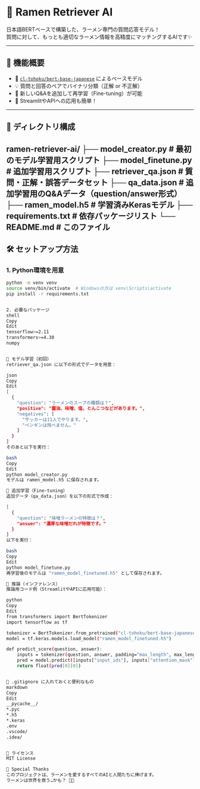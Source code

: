 # 🍜 Ramen Retriever AI

日本語BERTベースで構築した、ラーメン専門の質問応答モデル！  
質問に対して、もっとも適切なラーメン情報を高精度にマッチングするAIです✨  

---

## 🚀 機能概要

- 🤖 [`cl-tohoku/bert-base-japanese`](https://huggingface.co/cl-tohoku/bert-base-japanese) によるベースモデル
- 💡 質問と回答のペアでバイナリ分類（正解 or 不正解）
- 🔁 新しいQ&Aを追加して再学習（Fine-tuning）が可能
- 🧠 StreamlitやAPIへの応用も簡単！

---

## 🧾 ディレクトリ構成

ramen-retriever-ai/
├── model_creator.py # 最初のモデル学習用スクリプト
├── model_finetune.py # 追加学習用スクリプト
├── retriever_qa.json # 質問・正解・誤答データセット
├── qa_data.json # 追加学習用のQ&Aデータ（question/answer形式）
├── ramen_model.h5 # 学習済みKerasモデル
├── requirements.txt # 依存パッケージリスト
└── README.md # このファイル
---

## 🛠️ セットアップ方法

### 1. Python環境を用意

```bash
python -m venv venv
source venv/bin/activate  # Windowsの方は venv\Scripts\activate
pip install -r requirements.txt


2. 必要なパッケージ
shell
Copy
Edit
tensorflow>=2.11
transformers>=4.30
numpy


🧪 モデル学習（初回）
retriever_qa.json に以下の形式でデータを用意：

json
Copy
Edit
[
  {
    "question": "ラーメンのスープの種類は？",
    "positive": "醤油、味噌、塩、とんこつなどがあります。",
    "negatives": [
      "サッカーは11人でやります。",
      "ペンギンは飛べません。"
    ]
  }
]
そのあと以下を実行：

bash
Copy
Edit
python model_creator.py
モデルは ramen_model.h5 に保存されます。

🔁 追加学習（Fine-tuning）
追加データ（qa_data.json）を以下の形式で作成：

[
  {
    "question": "味噌ラーメンの特徴は？",
    "answer": "濃厚な味噌だれが特徴です。"
  }
]
以下を実行：

bash
Copy
Edit
python model_finetune.py
再学習後のモデルは "ramen_model_finetuned.h5" として保存されます。

🧪 推論（インファレンス）
推論用コード例（StreamlitやAPIに応用可能）：

python
Copy
Edit
from transformers import BertTokenizer
import tensorflow as tf

tokenizer = BertTokenizer.from_pretrained("cl-tohoku/bert-base-japanese")
model = tf.keras.models.load_model("ramen_model_finetuned.h5")

def predict_score(question, answer):
    inputs = tokenizer(question, answer, padding="max_length", max_length=64, truncation=True, return_tensors="tf")
    pred = model.predict([inputs["input_ids"], inputs["attention_mask"]])
    return float(pred[0][0])


🧼 .gitignore に入れておくと便利なもの
markdown
Copy
Edit
__pycache__/
*.pyc
*.h5
*.keras
.env
.vscode/
.idea/


📜 ライセンス
MIT License

🍥 Special Thanks
このプロジェクトは、ラーメンを愛するすべてのAIと人間たちに捧げます。
ラーメンは世界を救う…かも？ 🍜💕
